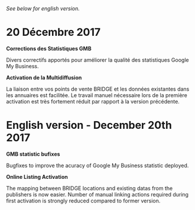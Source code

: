 *See below for english version.*

20 Décembre 2017
===

**Corrections des Statistiques GMB**

Divers correctifs apportés pour améliorer la qualité des statistiques Google My Business.

**Activation de la Multidiffusion**

La liaison entre vos points de vente BRIDGE et les données existantes dans les annuaires est facilitée. Le travail manuel nécessaire lors de la première activation est très fortement réduit par rapport à la version précédente.



English version - December 20th 2017
===

**GMB statistic bufixes**

Bugfixes to improve the acuracy of Google My Business statistic deployed.

**Online Listing Activation**

The mapping between BRIDGE locations and existing datas from the publishers is now easier. Number of manual linking actions required during first activation is strongly reduced compared to former version.
